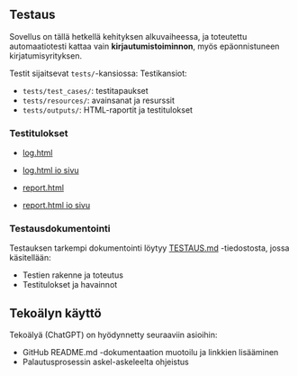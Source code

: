 ## Testaus

Sovellus on tällä hetkellä kehityksen alkuvaiheessa, ja toteutettu automaatiotesti kattaa vain **kirjautumistoiminnon**, myös epäonnistuneen kirjatumisyrityksen.

Testit sijaitsevat `tests/`-kansiossa:
Testikansiot:
- `tests/test_cases/`: testitapaukset
- `tests/resources/`: avainsanat ja resurssit
- `tests/outputs/`: HTML-raportit ja testitulokset

### Testitulokset

- [log.html](tests/outputs/log.html)
- [log.html io sivu](https://lefthandclaw.github.io/Techmed/results/log.html)



- [report.html](tests/outputs/report.html)
- [report.html io sivu](https://lefthandclaw.github.io/Techmed/results/report.html)


### Testausdokumentointi
Testauksen tarkempi dokumentointi löytyy [TESTAUS.md](TESTAUS.md) -tiedostosta, jossa käsitellään:
- Testien rakenne ja toteutus
- Testitulokset ja havainnot

## Tekoälyn käyttö

Tekoälyä (ChatGPT) on hyödynnetty seuraaviin asioihin:
- GitHub README.md -dokumentaation muotoilu ja linkkien lisääminen
- Palautusprosessin askel-askeleelta ohjeistus
